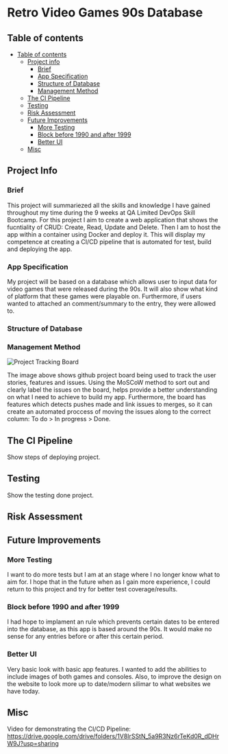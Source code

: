 # Retro Video Games 90s Database

## Table of contents
- [Table of contents](#table-of-contents)
  - [Project info](#project-info)
    - [Brief](#brief)
    - [App Specification](#app-specification)
    - [Structure of Database](#structure-of-database)
    - [Management Method](#management-method)
  - [The CI Pipeline](#the-ci-pipeline)
  - [Testing](#testing)
  - [Risk Assessment](#risk-assessment)
  - [Future Improvements](#future-improvements)
    - [More Testing](#more-testing)
    - [Block before 1990 and after 1999](#block-before-1990-and-after-1999)
    - [Better UI](#better-ui)
  - [Misc](#misc)

## Project Info
### Brief
This project will summariezed all the skills and knowledge I have gained throughout my time during the 9 weeks at QA Limited DevOps Skill Bootcamp. For this project I aim to create a web application that shows the fucntiality of CRUD: Create, Read, Update and Delete. Then I am to host the app within a container using Docker and deploy it. This will display my competence at creating a CI/CD pipeline that is automated for test, build and deploying the app.

### App Specification
My project will be based on a database which allows user to input data for video games that were released during the 90s. It will also show what kind of platform that these games were playable on. Furthermore, if users wanted to attached an comment/summary to the entry, they were allowed to.

### Structure of Database


### Management Method

![Project Tracking Board](https://imgur.com/8bN9cyv.jpg)

The image above shows github project board being used to track the user stories, features and issues. Using the MoSCoW method to sort out and clearly label the issues on the board, helps provide a better understanding on what I need to achieve to build my app. Furthermore, the board has features which detects pushes made and link issues to merges, so it can create an automated proccess of moving the issues along to the correct column: To do > In progress > Done.


## The CI Pipeline
Show steps of deploying project.


## Testing
Show the testing done project.


## Risk Assessment


## Future Improvements
### More Testing


I want to do more tests but I am at an stage where I no longer know what to aim for. I hope that in the future when as I gain more experience, I could return to this project and try for better test coverage/results.

### Block before 1990 and after 1999

I had hope to implament an rule which prevents certain dates to be entered into the database, as this app is based around the 90s. It would make no sense for any entries before or after this certain period.

### Better UI

Very basic look with basic app features. I wanted to add the abilities to include images of both games and consoles. Also, to improve the design on the website to look more up to date/modern silimar to what websites we have today.


## Misc
Video for demonstrating the CI/CD Pipeline:
https://drive.google.com/drive/folders/1V8IrSStN_5a9R3Nz6rTeKd0R_dDHrW9J?usp=sharing
